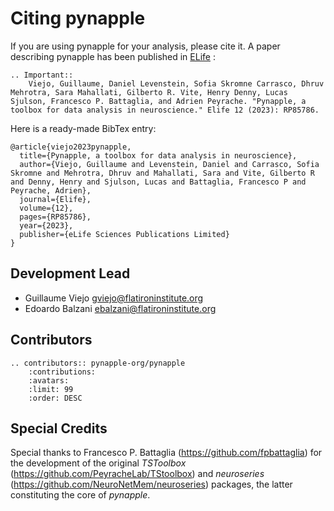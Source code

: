 # Citing pynapple

If you are using pynapple for your analysis, please cite it. A paper describing pynapple has been published in [ELife](https://elifesciences.org/reviewed-preprints/85786) :

```{eval-rst}
.. Important::
	Viejo, Guillaume, Daniel Levenstein, Sofia Skromne Carrasco, Dhruv Mehrotra, Sara Mahallati, Gilberto R. Vite, Henry Denny, Lucas Sjulson, Francesco P. Battaglia, and Adrien Peyrache. "Pynapple, a toolbox for data analysis in neuroscience." Elife 12 (2023): RP85786.
```

Here is a ready-made BibTex entry:

```
@article{viejo2023pynapple,
  title={Pynapple, a toolbox for data analysis in neuroscience},
  author={Viejo, Guillaume and Levenstein, Daniel and Carrasco, Sofia Skromne and Mehrotra, Dhruv and Mahallati, Sara and Vite, Gilberto R and Denny, Henry and Sjulson, Lucas and Battaglia, Francesco P and Peyrache, Adrien},
  journal={Elife},
  volume={12},
  pages={RP85786},
  year={2023},
  publisher={eLife Sciences Publications Limited}
}
```

## Development Lead


-   Guillaume Viejo <gviejo@flatironinstitute.org>
- 	Edoardo Balzani <ebalzani@flatironinstitute.org>


## Contributors

```{eval-rst}
.. contributors:: pynapple-org/pynapple
    :contributions:
    :avatars:
    :limit: 99  
    :order: DESC
```

## Special Credits

Special thanks to Francesco P. Battaglia
(<https://github.com/fpbattaglia>) for the development of the original
*TSToolbox* (<https://github.com/PeyracheLab/TStoolbox>) and
*neuroseries* (<https://github.com/NeuroNetMem/neuroseries>) packages,
the latter constituting the core of *pynapple*.
